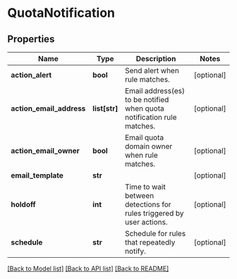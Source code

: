 # QuotaNotification

## Properties
Name | Type | Description | Notes
------------ | ------------- | ------------- | -------------
**action_alert** | **bool** | Send alert when rule matches. | [optional] 
**action_email_address** | **list[str]** | Email address(es) to be notified when quota notification rule matches. | [optional] 
**action_email_owner** | **bool** | Email quota domain owner when rule matches. | [optional] 
**email_template** | **str** |  | [optional] 
**holdoff** | **int** | Time to wait between detections for rules triggered by user actions. | [optional] 
**schedule** | **str** | Schedule for rules that repeatedly notify. | [optional] 

[[Back to Model list]](../README.md#documentation-for-models) [[Back to API list]](../README.md#documentation-for-api-endpoints) [[Back to README]](../README.md)


